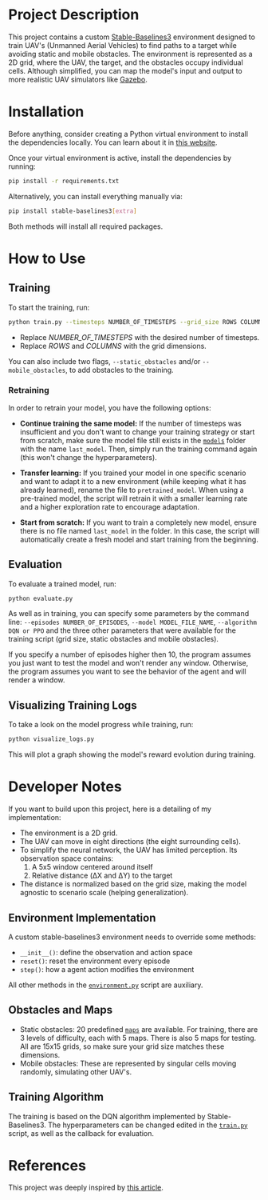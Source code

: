 # Project Description

This project contains a custom [Stable-Baselines3](https://stable-baselines3.readthedocs.io/) environment designed to train UAV's (Unmanned Aerial Vehicles) to find paths to a target while avoiding static and mobile obstacles.
The environment is represented as a 2D grid, where the UAV, the target, and the obstacles occupy individual cells.
Although simplified, you can map the model's input and output to more realistic UAV simulators like [Gazebo](https://gazebosim.org/).

# Installation

Before anything, consider creating a Python virtual environment to install the dependencies locally.
You can learn about it in [this website](https://www.w3schools.com/python/python_virtualenv.asp).

Once your virtual environment is active, install the dependencies by running:

```sh
pip install -r requirements.txt
```

Alternatively, you can install everything manually via:

```sh
pip install stable-baselines3[extra]
```

Both methods will install all required packages.

# How to Use

## Training

To start the training, run:

```sh
python train.py --timesteps NUMBER_OF_TIMESTEPS --grid_size ROWS COLUMNS
```

- Replace *NUMBER_OF_TIMESTEPS* with the desired number of timesteps.
- Replace *ROWS* and *COLUMNS* with the grid dimensions.

You can also include two flags, `--static_obstacles` and/or `--mobile_obstacles`, to add obstacles to the training.

### Retraining

In order to retrain your model, you have the following options:
- **Continue training the same model:**
If the number of timesteps was insufficient and you don't want to change your training strategy or start from scratch, make sure the model file still exists in the [`models`](./models/) folder with the name `last_model`.
Then, simply run the training command again (this won't change the hyperparameters).

- **Transfer learning:**
If you trained your model in one specific scenario and want to adapt it to a new environment (while keeping what it has already learned), rename the file to `pretrained_model`.
When using a pre-trained model, the script will retrain it with a smaller learning rate and a higher exploration rate to encourage adaptation.

- **Start from scratch:**
If you want to train a completely new model, ensure there is no file named `last_model` in the folder.
In this case, the script will automatically create a fresh model and start training from the beginning.

## Evaluation

To evaluate a trained model, run:

```sh
python evaluate.py
```

As well as in training, you can specify some parameters by the command line:
`--episodes NUMBER_OF_EPISODES`, `--model MODEL_FILE_NAME`, `--algorithm DQN or PPO` and the three other parameters that were available for the training script (grid size, static obstacles and mobile obstacles).

If you specify a number of episodes higher then 10, the program assumes you just want to test the model and won't render any window.
Otherwise, the program assumes you want to see the behavior of the agent and will render a window.

## Visualizing Training Logs

To take a look on the model progress while training, run:

```sh
python visualize_logs.py
```

This will plot a graph showing the model's reward evolution during training.

# Developer Notes

If you want to build upon this project, here is a detailing of my implementation:
- The environment is a 2D grid.
- The UAV can move in eight directions (the eight surrounding cells).
- To simplify the neural network, the UAV has limited perception. Its observation space contains:
    1. A 5x5 window centered around itself
    2. Relative distance (ΔX and ΔY) to the target
- The distance is normalized based on the grid size, making the model agnostic to scenario scale (helping generalization).

## Environment Implementation
A custom stable-baselines3 environment needs to override some methods:
- `__init__()`: define the observation and action space
- `reset()`: reset the environment every episode
- `step()`: how a agent action modifies the environment

All other methods in the [`environment.py`](./environment.py) script are auxiliary.

## Obstacles and Maps
- Static obstacles: 20 predefined [`maps`](./maps/) are available.
For training, there are 3 levels of difficulty, each with 5 maps.
There is also 5 maps for testing.
All are 15x15 grids, so make sure your grid size matches these dimensions.
- Mobile obstacles: These are represented by singular cells moving randomly, simulating other UAV's.

## Training Algorithm
The training is based on the DQN algorithm implemented by Stable-Baselines3.
The hyperparameters can be changed edited in the [`train.py`](./train.py) script, as well as the callback for evaluation.

# References

This project was deeply inspired by [this article](https://ieeexplore.ieee.org/document/9564258).